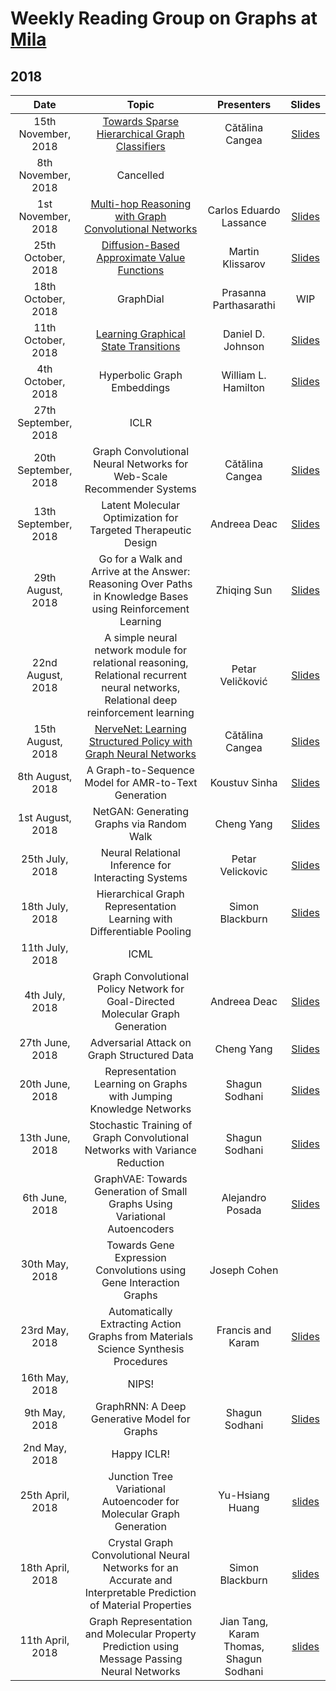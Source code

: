 # Weekly Reading Group on Graphs at [Mila](https://mila.quebec/en/)

## 2018

|       Date       | Topic | Presenters | Slides |
|:----------------:|:----------------------------------------:|:----------:|:------:|
| 15th November, 2018 |	[Towards Sparse Hierarchical Graph Classifiers](https://arxiv.org/abs/1811.01287)  | Cătălina Cangea | [Slides](https://drive.google.com/file/d/1X707h9ATeivmNUWbGPrSMCV1U3DyxXzj/view?usp=sharing)
| 8th November, 2018 |	Cancelled  |  |  
| 1st November, 2018 |	[Multi-hop Reasoning with Graph Convolutional Networks](https://drive.google.com/file/d/1WbUCWSuCdI6cB13SuCj-kR9mNzCp0gCt/view?usp=sharing)  | Carlos Eduardo Lassance | [Slides](https://drive.google.com/file/d/1e1q_xyvfiPqjwDQ5Ak0IcHCCiHNJcqvC/view?usp=sharing)
| 25th October, 2018 |	[Diffusion-Based Approximate Value Functions](https://openreview.net/pdf?id=BkgkoToZZ7)  | Martin Klissarov | [Slides](https://drive.google.com/file/d/1e1q_xyvfiPqjwDQ5Ak0IcHCCiHNJcqvC/view?usp=sharing)
| 18th October, 2018 |	GraphDial  | Prasanna Parthasarathi | WIP
| 11th October, 2018 |	[Learning Graphical State Transitions](https://openreview.net/pdf?id=HJ0NvFzxl)  | Daniel D. Johnson | [Slides](https://drive.google.com/file/d/1h4eoSOn9bxdmrW8gYiAEI9SFqlMUQ4db/view?usp=sharing)
| 4th October, 2018 |	Hyperbolic Graph Embeddings  | William L. Hamilton | [Slides](https://drive.google.com/file/d/1rKkghMed5NNp0bMWUbgkopjP75SLTzyZ/view?usp=sharing) 
| 27th September, 2018 |	ICLR  |  |  
| 20th September, 2018 |	Graph Convolutional Neural Networks for Web-Scale Recommender Systems  | Cătălina Cangea | [Slides](https://drive.google.com/file/d/1LAqht_2A6YYHMW1ooGN0qq_YXfClChYT/view?usp=sharing) 
| 13th September, 2018 |	Latent Molecular Optimization for Targeted Therapeutic Design  | Andreea Deac | [Slides](https://drive.google.com/file/d/1M7k3PpNOeG_it_ebIwI66Vh8d3qMqt8D/view?usp=sharing) 
| 29th August, 2018 |		Go for a Walk and Arrive at the Answer: Reasoning Over Paths in Knowledge Bases using Reinforcement Learning  | Zhiqing Sun | [Slides](https://drive.google.com/file/d/1x_cv5kVR_zyZNNseKk9M2cHcEPpnOLzn/view?usp=sharing) 
| 22nd August, 2018 |		A simple neural network module for relational reasoning, Relational recurrent neural networks, Relational deep reinforcement learning | Petar Veličković | [Slides](https://drive.google.com/file/d/1kGELCqeZKD_pM_sYHN3r0di7lWtYQswB/view?usp=sharing) 
| 15th August, 2018 |		[NerveNet: Learning Structured Policy with Graph Neural Networks](https://openreview.net/forum?id=S1sqHMZCb) | Cătălina Cangea | [Slides](https://drive.google.com/file/d/1wJ9kOG5Z94-heF2PPADcjvZHMyDjnEJe/view?usp=sharing) 
| 8th August, 2018 |		A Graph-to-Sequence Model for AMR-to-Text Generation | Koustuv Sinha | [Slides](https://drive.google.com/file/d/10Q4FwlMAUUU-_SfiyrqE1z9DUfrHllxs/view?usp=sharing) 
| 1st August, 2018 |		NetGAN: Generating Graphs via Random Walk | Cheng Yang | [Slides](https://drive.google.com/file/d/1NAe_DK_zfEBIu19mLgVOlaDwmhQ8RrGK/view?usp=sharing) 
| 25th July, 2018 |		Neural Relational Inference for Interacting Systems | Petar Velickovic | [Slides](https://drive.google.com/open?id=1uv5fTWqFmTa50RG-Abt3GbvRDumudS3o) 
| 18th July, 2018 |		Hierarchical Graph Representation Learning with Differentiable Pooling | Simon Blackburn | [Slides](https://drive.google.com/file/d/1ac3TfL-b2yD_2v5EzCZiq8dE-VQq9D23/view?usp=sharing) 
| 11th July, 2018 |		ICML |  | 
| 4th July, 2018 |		Graph Convolutional Policy Network for Goal-Directed Molecular Graph Generation | Andreea Deac | [Slides](https://docs.google.com/presentation/d/18_LtkQpVJJ4asij72mD_rM-piMy00tDVgS1T5it8VlE/edit#slide=id.p) 
| 27th June, 2018 |		Adversarial Attack on Graph Structured Data | Cheng Yang | [Slides](https://drive.google.com/file/d/1jDQhZlBov2qaCKz-MSx1orDk23Uw1YXz/view)
| 20th June, 2018 |		Representation Learning on Graphs with Jumping Knowledge Networks  | Shagun Sodhani | [Slides](https://docs.google.com/presentation/d/1VqmZEGFLWvyt2UazWje5UmgIM5geU3O1r0DkWlgNVVM/edit?usp=sharing)
| 13th June, 2018 |		Stochastic Training of Graph Convolutional Networks with Variance Reduction  | Shagun Sodhani | [Slides](https://docs.google.com/presentation/d/1VqmZEGFLWvyt2UazWje5UmgIM5geU3O1r0DkWlgNVVM/edit#slide=id.g36248c8b2c_0_644)
| 6th June, 2018 |	GraphVAE: Towards Generation of Small Graphs Using Variational Autoencoders  | Alejandro Posada | [Slides](https://drive.google.com/file/d/1BcfMvZ0Uyku4v4Q3CyWT8Ng47U8B4mhC/view)
| 30th May, 2018 |	Towards Gene Expression Convolutions using Gene Interaction Graphs  |Joseph Cohen | 
| 23rd May, 2018 |	Automatically Extracting Action Graphs from Materials Science Synthesis Procedures  |Francis and Karam | [Slides](https://drive.google.com/file/d/16eKWAARX0L1DUjfCT8HW8M7f7KQxxXzl/view?usp=sharing)
| 16th May, 2018 |	NIPS!	|  |	 |
| 9th May, 2018 |	GraphRNN: A Deep Generative Model for Graphs |Shagun Sodhani | [Slides](https://docs.google.com/presentation/d/1KV1LpLRVN7xLim_ccZlrxlQWKxcL4k0yldFU1ZgNdGs/edit#slide=id.g36248c8b2c_0_644)
| 2nd May, 2018 |	Happy ICLR!	|  |	 |
| 25th April, 2018 | Junction Tree Variational Autoencoder for Molecular Graph Generation |  Yu-Hsiang Huang | [slides](https://drive.google.com/file/d/1Lk2sRo9T2z0sbY60QXR1Pz_3ozn9mfIr/view) |
| 18th April, 2018 |	Crystal Graph Convolutional Neural Networks for an Accurate and Interpretable Prediction of Material Properties	| Simon Blackburn |	[slides](https://drive.google.com/file/d/1bEAx9b9geprqo44jhpUHd7F94BrpCqIa/view?usp=sharing) |
| 11th April, 2018 | Graph Representation and Molecular Property Prediction using Message Passing Neural Networks |  Jian Tang, Karam Thomas, Shagun Sodhani| [slides](https://github.com/shagunsodhani/Graph-Reading-Group/blob/master/slides/RepresentationLearning-NeuralMessagePassing.pdf) |

